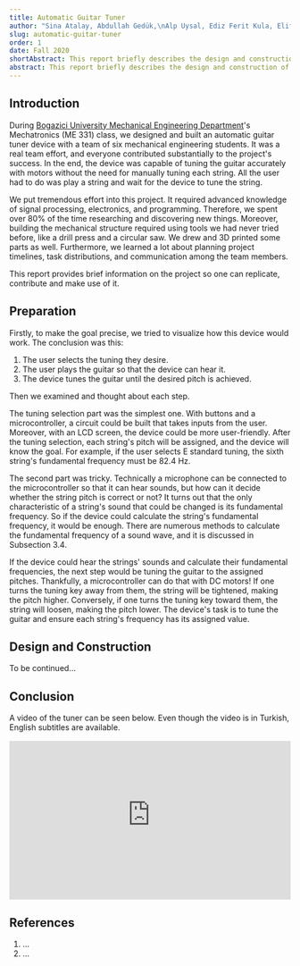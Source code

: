 ```yaml
---
title: Automatic Guitar Tuner
author: "Sina Atalay, Abdullah Gedük,\nAlp Uysal, Ediz Ferit Kula, Elif Hacıhasanoğlu, and Kevser Didar İskender"
slug: automatic-guitar-tuner
order: 1
date: Fall 2020
shortAbstract: This report briefly describes the design and construction of a microcontroller-based guitar tuner device with DC motors.
abstract: This report briefly describes the design and construction of a microcontroller-based guitar tuner device that consists of an amplifier circuit, signal processing algorithms, a decoder, H-bridges, pick-up sensors, and DC motors. To be continued...
---
```


## Introduction

During [Bogazici University Mechanical Engineering Department](https://www.me.boun.edu.tr/)'s Mechatronics (ME 331) class, we designed and built an automatic guitar tuner device with a team of six mechanical engineering students. It was a real team effort, and everyone contributed substantially to the project's success. In the end, the device was capable of tuning the guitar accurately with motors without the need for manually tuning each string. All the user had to do was play a string and wait for the device to tune the string.

We put tremendous effort into this project. It required advanced knowledge of signal processing, electronics, and programming. Therefore, we spent over 80% of the time researching and discovering new things. Moreover, building the mechanical structure required using tools we had never tried before, like a drill press and a circular saw. We drew and 3D printed some parts as well. Furthermore, we learned a lot about planning project timelines, task distributions, and communication among the team members.

This report provides brief information on the project so one can replicate, contribute and make use of it.

## Preparation

Firstly, to make the goal precise, we tried to visualize how this device would work. The conclusion was this:

1.  The user selects the tuning they desire.
2.  The user plays the guitar so that the device can hear it.
3.  The device tunes the guitar until the desired pitch is achieved.

Then we examined and thought about each step.

The tuning selection part was the simplest one. With buttons and a microcontroller, a circuit could be built that takes inputs from the user. Moreover, with an LCD screen, the device could be more user-friendly. After the tuning selection, each string's pitch will be assigned, and the device will know the goal. For example, if the user selects E standard tuning, the sixth string's fundamental frequency must be 82.4 Hz.

The second part was tricky. Technically a microphone can be connected to the microcontroller so that it can hear sounds, but how can it decide whether the string pitch is correct or not? It turns out that the only characteristic of a string's sound that could be changed is its fundamental frequency. So if the device could calculate the string's fundamental frequency, it would be enough. There are numerous methods to calculate the fundamental frequency of a sound wave, and it is discussed in Subsection 3.4.

If the device could hear the strings' sounds and calculate their fundamental frequencies, the next step would be tuning the guitar to the assigned pitches. Thankfully, a microcontroller can do that with DC motors! If one turns the tuning key away from them, the string will be tightened, making the pitch higher. Conversely, if one turns the tuning key toward them, the string will loosen, making the pitch lower. The device's task is to tune the guitar and ensure each string's frequency has its assigned value.

## Design and Construction

To be continued...

## Conclusion

A video of the tuner can be seen below. Even though the video is in Turkish, English subtitles are available.

<div style="position: relative; width: 100%; padding-top: 56.25%; margin-top: 16px;">
<iframe
    width="100%"
    height="100%"
    style="position: absolute; top:0px; left:0px;"
    className="absolute top-0 left-0"
    src="https://www.youtube-nocookie.com/embed/nXmTJzbAJRM"
    title="YouTube video player"
    frameborder="0"
    allowfullscreen
></iframe>
</div>

<h2 class="nocount">References</h2>

1. ...
2. ...
